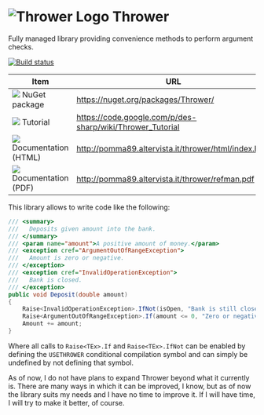 ![](http://pomma89.altervista.it/thrower/logo64.png "Thrower Logo") Thrower
===========================================================================

Fully managed library providing convenience methods to perform argument checks.

[![Build status](https://ci.appveyor.com/api/projects/status/xjkp8gn0cf4s7qbg?svg=true)](https://ci.appveyor.com/project/pomma89/thrower)

| Item                                          | URL  |
| --------------------------------------------- | ------------------------------------ |
| ![](http://is.gd/1wCmXL) NuGet package        | https://nuget.org/packages/Thrower/ |
| ![](http://is.gd/4uKNfs) Tutorial             | https://code.google.com/p/des-sharp/wiki/Thrower_Tutorial |
| ![](http://is.gd/U2M21W) Documentation (HTML) | http://pomma89.altervista.it/thrower/html/index.html |
| ![](http://is.gd/I7ThMS) Documentation (PDF)  | http://pomma89.altervista.it/thrower/refman.pdf |

This library allows to write code like the following:

```cs
/// <summary>
///   Deposits given amount into the bank.
/// </summary>
/// <param name="amount">A positive amount of money.</param>
/// <exception cref="ArgumentOutOfRangeException">
///   Amount is zero or negative.
/// </exception>
/// <exception cref="InvalidOperationException">
///   Bank is closed.
/// </exception>
public void Deposit(double amount)
{
    Raise<InvalidOperationException>.IfNot(isOpen, "Bank is still closed");
    Raise<ArgumentOutOfRangeException>.If(amount <= 0, "Zero or negative amount");
    Amount += amount;
}
```

Where all calls to `Raise<TEx>.If` and `Raise<TEx>.IfNot` can be enabled by defining the `USETHROWER` conditional compilation symbol and can simply be undefined by not defining that symbol.

As of now, I do not have plans to expand Thrower beyond what it currently is. There are many ways in which it can be improved, I know, but as of now the library suits my needs and I have no time to improve it. If I will have time, I will try to make it better, of course.
